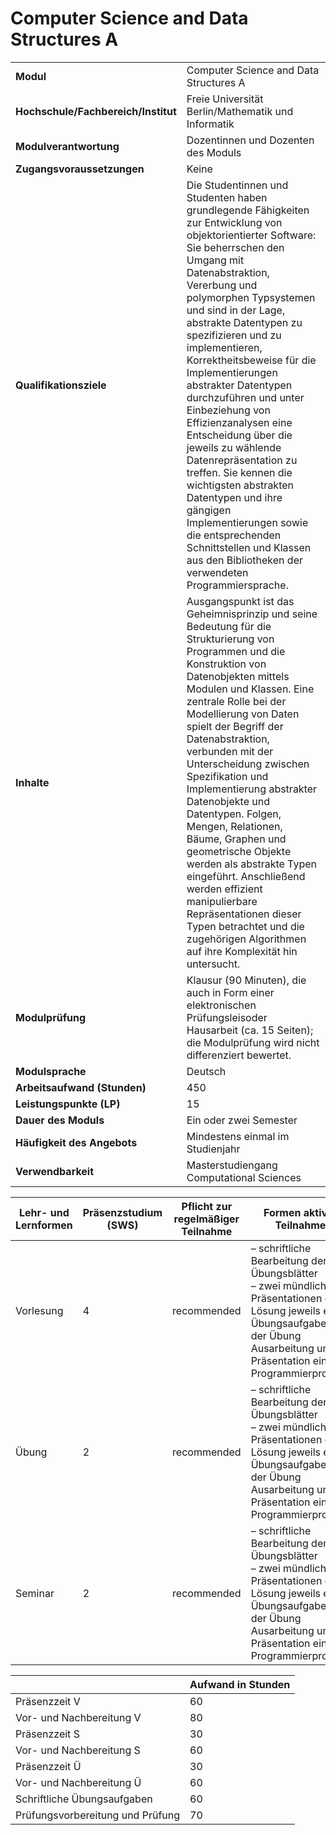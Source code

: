 # Computer Science and Data Structures A
|                                    |   |
|------------------------------------|---|
|**Modul**                           | Computer Science and Data Structures A |
|**Hochschule/Fachbereich/Institut** | Freie Universität Berlin/Mathematik und Informatik |
|**Modulverantwortung**              | Dozentinnen und Dozenten des Moduls |
|**Zugangsvoraussetzungen**          | Keine |
|**Qualifikationsziele**             | Die Studentinnen und Studenten haben grundlegende Fähigkeiten zur Entwicklung von objektorientierter Software: Sie beherrschen den Umgang mit Datenabstraktion, Vererbung und polymorphen Typsystemen und sind in der Lage, abstrakte Datentypen zu spezifizieren und zu implementieren, Korrektheitsbeweise für die Implementierungen abstrakter Datentypen durchzuführen und unter Einbeziehung von Effizienzanalysen eine Entscheidung über die jeweils zu wählende Datenrepräsentation zu treffen. Sie kennen die wichtigsten abstrakten Datentypen und ihre gängigen Implementierungen sowie die entsprechenden Schnittstellen und Klassen aus den Bibliotheken der verwendeten Programmiersprache. |
|**Inhalte**                         | Ausgangspunkt ist das Geheimnisprinzip und seine Bedeutung für die Strukturierung von Programmen und die Konstruktion von Datenobjekten mittels Modulen und Klassen. Eine zentrale Rolle bei der Modellierung von Daten spielt der Begriff der Datenabstraktion, verbunden mit der Unterscheidung zwischen Spezifikation und Implementierung abstrakter Datenobjekte und Datentypen. Folgen, Mengen, Relationen, Bäume, Graphen und geometrische Objekte werden als abstrakte Typen eingeführt. Anschließend werden effizient manipulierbare Repräsentationen dieser Typen betrachtet und die zugehörigen Algorithmen auf ihre Komplexität hin untersucht. |
|**Modulprüfung**                    | Klausur (90 Minuten), die auch in Form einer elektronischen Prüfungsleisoder Hausarbeit (ca. 15 Seiten); die Modulprüfung wird nicht differenziert bewertet. |
|**Modulsprache**                    | Deutsch |
|**Arbeitsaufwand (Stunden)**        | 450 |
|**Leistungspunkte (LP)**            | 15 |
|**Dauer des Moduls**                | Ein oder zwei Semester |
|**Häufigkeit des Angebots**         | Mindestens einmal im Studienjahr |
|**Verwendbarkeit**                  | Masterstudiengang Computational Sciences |

| Lehr- und Lernformen | Präsenzstudium <br> (SWS) | Pflicht zur regelmäßiger Teilnahme | Formen aktiver Teilnahme |
| ---------------------|---------------------------|------------------------------------|------------------------- |
| Vorlesung            | 4                         | recommended                        | – schriftliche Bearbeitung der Übungsblätter<br>– zwei mündliche Präsentationen der Lösung jeweils einer Übungsaufgabe in der Übung<br>Ausarbeitung und Präsentation eines Programmierprojekts |
| Übung                | 2                         | recommended                        | – schriftliche Bearbeitung der Übungsblätter<br>– zwei mündliche Präsentationen der Lösung jeweils einer Übungsaufgabe in der Übung<br>Ausarbeitung und Präsentation eines Programmierprojekts |
| Seminar              | 2                         | recommended                        | – schriftliche Bearbeitung der Übungsblätter<br>– zwei mündliche Präsentationen der Lösung jeweils einer Übungsaufgabe in der Übung<br>Ausarbeitung und Präsentation eines Programmierprojekts |

|   | Aufwand in Stunden |
| - |--------------------|
| Präsenzzeit V                            | 60    |
| Vor- und Nachbereitung V                 | 80    |
| Präsenzzeit S                            | 30    |
| Vor- und Nachbereitung S                 | 60    |
| Präsenzzeit Ü                            | 30    |
| Vor- und Nachbereitung Ü                 | 60    |
| Schriftliche Übungsaufgaben              | 60    |
| Prüfungsvorbereitung und Prüfung         | 70    |

